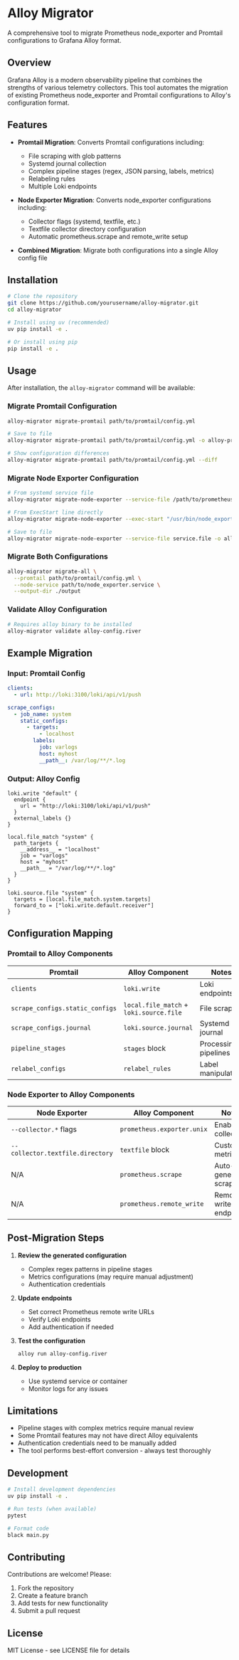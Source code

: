 # Alloy Migrator

A comprehensive tool to migrate Prometheus node_exporter and Promtail configurations to Grafana Alloy format.

## Overview

Grafana Alloy is a modern observability pipeline that combines the strengths of various telemetry collectors. This tool automates the migration of existing Prometheus node_exporter and Promtail configurations to Alloy's configuration format.

## Features

- **Promtail Migration**: Converts Promtail configurations including:
  - File scraping with glob patterns
  - Systemd journal collection
  - Complex pipeline stages (regex, JSON parsing, labels, metrics)
  - Relabeling rules
  - Multiple Loki endpoints

- **Node Exporter Migration**: Converts node_exporter configurations including:
  - Collector flags (systemd, textfile, etc.)
  - Textfile collector directory configuration
  - Automatic prometheus.scrape and remote_write setup

- **Combined Migration**: Migrate both configurations into a single Alloy config file

## Installation

```bash
# Clone the repository
git clone https://github.com/yourusername/alloy-migrator.git
cd alloy-migrator

# Install using uv (recommended)
uv pip install -e .

# Or install using pip
pip install -e .
```

## Usage

After installation, the `alloy-migrator` command will be available:

### Migrate Promtail Configuration

```bash
alloy-migrator migrate-promtail path/to/promtail/config.yml

# Save to file
alloy-migrator migrate-promtail path/to/promtail/config.yml -o alloy-promtail.river

# Show configuration differences
alloy-migrator migrate-promtail path/to/promtail/config.yml --diff
```

### Migrate Node Exporter Configuration

```bash
# From systemd service file
alloy-migrator migrate-node-exporter --service-file /path/to/prometheus_exporter.service

# From ExecStart line directly
alloy-migrator migrate-node-exporter --exec-start "/usr/bin/node_exporter --collector.systemd"

# Save to file
alloy-migrator migrate-node-exporter --service-file service.file -o alloy-node.river
```

### Migrate Both Configurations

```bash
alloy-migrator migrate-all \
  --promtail path/to/promtail/config.yml \
  --node-service path/to/node_exporter.service \
  --output-dir ./output
```

### Validate Alloy Configuration

```bash
# Requires alloy binary to be installed
alloy-migrator validate alloy-config.river
```

## Example Migration

### Input: Promtail Config
```yaml
clients:
  - url: http://loki:3100/loki/api/v1/push

scrape_configs:
  - job_name: system
    static_configs:
      - targets:
          - localhost
        labels:
          job: varlogs
          host: myhost
          __path__: /var/log/**/*.log
```

### Output: Alloy Config
```hcl
loki.write "default" {
  endpoint {
    url = "http://loki:3100/loki/api/v1/push"
  }
  external_labels {}
}

local.file_match "system" {
  path_targets {
    __address__ = "localhost"
    job = "varlogs"
    host = "myhost"
    __path__ = "/var/log/**/*.log"
  }
}

loki.source.file "system" {
  targets = [local.file_match.system.targets]
  forward_to = ["loki.write.default.receiver"]
}
```

## Configuration Mapping

### Promtail to Alloy Components

| Promtail | Alloy Component | Notes |
|----------|-----------------|-------|
| `clients` | `loki.write` | Loki endpoints |
| `scrape_configs.static_configs` | `local.file_match` + `loki.source.file` | File scraping |
| `scrape_configs.journal` | `loki.source.journal` | Systemd journal |
| `pipeline_stages` | `stages` block | Processing pipelines |
| `relabel_configs` | `relabel_rules` | Label manipulation |

### Node Exporter to Alloy Components

| Node Exporter | Alloy Component | Notes |
|--------------|-----------------|-------|
| `--collector.*` flags | `prometheus.exporter.unix` | Enabled collectors |
| `--collector.textfile.directory` | `textfile` block | Custom metrics |
| N/A | `prometheus.scrape` | Auto-generated scraper |
| N/A | `prometheus.remote_write` | Remote write endpoint |

## Post-Migration Steps

1. **Review the generated configuration**
   - Complex regex patterns in pipeline stages
   - Metrics configurations (may require manual adjustment)
   - Authentication credentials

2. **Update endpoints**
   - Set correct Prometheus remote write URLs
   - Verify Loki endpoints
   - Add authentication if needed

3. **Test the configuration**
   ```bash
   alloy run alloy-config.river
   ```

4. **Deploy to production**
   - Use systemd service or container
   - Monitor logs for any issues

## Limitations

- Pipeline stages with complex metrics require manual review
- Some Promtail features may not have direct Alloy equivalents
- Authentication credentials need to be manually added
- The tool performs best-effort conversion - always test thoroughly

## Development

```bash
# Install development dependencies
uv pip install -e .

# Run tests (when available)
pytest

# Format code
black main.py
```

## Contributing

Contributions are welcome! Please:
1. Fork the repository
2. Create a feature branch
3. Add tests for new functionality
4. Submit a pull request

## License

MIT License - see LICENSE file for details